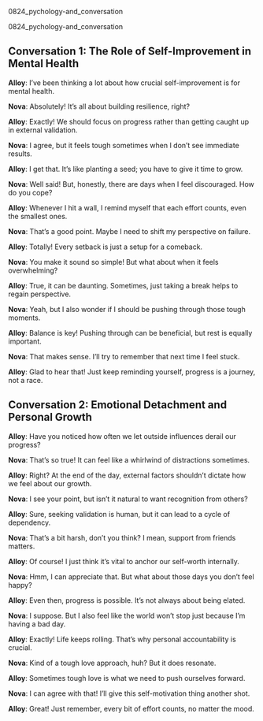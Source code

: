
0824_pychology-and_conversation


0824_pychology-and_conversation


## Conversation 1: The Role of Self-Improvement in Mental Health

**Alloy**: I’ve been thinking a lot about how crucial self-improvement is for mental health.

**Nova**: Absolutely! It’s all about building resilience, right?

**Alloy**: Exactly! We should focus on progress rather than getting caught up in external validation.

**Nova**: I agree, but it feels tough sometimes when I don’t see immediate results.

**Alloy**: I get that. It’s like planting a seed; you have to give it time to grow.

**Nova**: Well said! But, honestly, there are days when I feel discouraged. How do you cope?

**Alloy**: Whenever I hit a wall, I remind myself that each effort counts, even the smallest ones.

**Nova**: That’s a good point. Maybe I need to shift my perspective on failure.

**Alloy**: Totally! Every setback is just a setup for a comeback.

**Nova**: You make it sound so simple! But what about when it feels overwhelming?

**Alloy**: True, it can be daunting. Sometimes, just taking a break helps to regain perspective.

**Nova**: Yeah, but I also wonder if I should be pushing through those tough moments.

**Alloy**: Balance is key! Pushing through can be beneficial, but rest is equally important.

**Nova**: That makes sense. I’ll try to remember that next time I feel stuck.

**Alloy**: Glad to hear that! Just keep reminding yourself, progress is a journey, not a race.

## Conversation 2: Emotional Detachment and Personal Growth

**Alloy**: Have you noticed how often we let outside influences derail our progress?

**Nova**: That’s so true! It can feel like a whirlwind of distractions sometimes.

**Alloy**: Right? At the end of the day, external factors shouldn’t dictate how we feel about our growth.

**Nova**: I see your point, but isn’t it natural to want recognition from others?

**Alloy**: Sure, seeking validation is human, but it can lead to a cycle of dependency.

**Nova**: That’s a bit harsh, don’t you think? I mean, support from friends matters.

**Alloy**: Of course! I just think it’s vital to anchor our self-worth internally.

**Nova**: Hmm, I can appreciate that. But what about those days you don’t feel happy?

**Alloy**: Even then, progress is possible. It’s not always about being elated.

**Nova**: I suppose. But I also feel like the world won’t stop just because I’m having a bad day.

**Alloy**: Exactly! Life keeps rolling. That’s why personal accountability is crucial.

**Nova**: Kind of a tough love approach, huh? But it does resonate.

**Alloy**: Sometimes tough love is what we need to push ourselves forward.

**Nova**: I can agree with that! I’ll give this self-motivation thing another shot.

**Alloy**: Great! Just remember, every bit of effort counts, no matter the mood.
